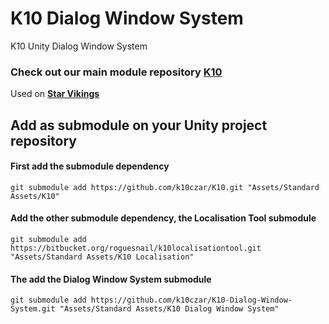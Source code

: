 # K10 Dialog Window System

K10 Unity Dialog Window System

### Check out our main module repository [K10](https://github.com/k10czar/K10.git)

Used on [**Star Vikings**](https://www.starvikings.com)

## Add as submodule on your Unity project repository

#### First add the submodule dependency

``git submodule add https://github.com/k10czar/K10.git "Assets/Standard Assets/K10"``
  
#### Add the other submodule dependency, the Localisation Tool submodule

``git submodule add https://bitbucket.org/roguesnail/k10localisationtool.git "Assets/Standard Assets/K10 Localisation"``
  
#### The add the Dialog Window System submodule

``git submodule add https://github.com/k10czar/K10-Dialog-Window-System.git "Assets/Standard Assets/K10 Dialog Window System"``